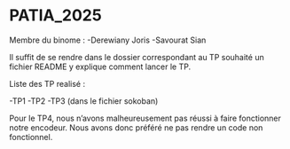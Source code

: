 # PATIA_2025

Membre du binome :
-Derewiany Joris
-Savourat Sian


Il suffit de se rendre dans le dossier correspondant au TP souhaité un fichier README y explique comment lancer le TP.

Liste des TP realisé :

-TP1
-TP2
-TP3 (dans le fichier sokoban)

Pour le TP4, nous n’avons malheureusement pas réussi à faire fonctionner notre encodeur. Nous avons donc préféré ne pas rendre un code non fonctionnel.